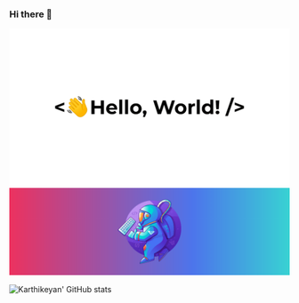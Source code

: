 ### Hi there 👋
<!-- Adding Image -->
<img src="assets/greetings.gif" alt="Greetings" >
<img src="assets/SpaceMan.png" alt="horizon hero banner"/>
<!--
**Karthikeyangeo/Karthikeyangeo** is a ✨ _special_ ✨ repository because its `README.md` (this file) appears on your GitHub profile.
<!-- Adding Github stats -->

![Karthikeyan' GitHub stats](https://github-readme-stats.vercel.app/api?username=Karthikeyangeo&theme=synthwave&show_icons=true&count_private=true "Karthikeyan' GutHub Stats")

<!-- Here are some ideas to get you started: 

- 🔭 I’m currently working on ...
- 🌱 I’m currently learning ...
- 👯 I’m looking to collaborate on ...
- 🤔 I’m looking for help with ...
- 💬 Ask me about ...
- 📫 How to reach me: ...
- 😄 Pronouns: ...
- ⚡ Fun fact: ...
-->
